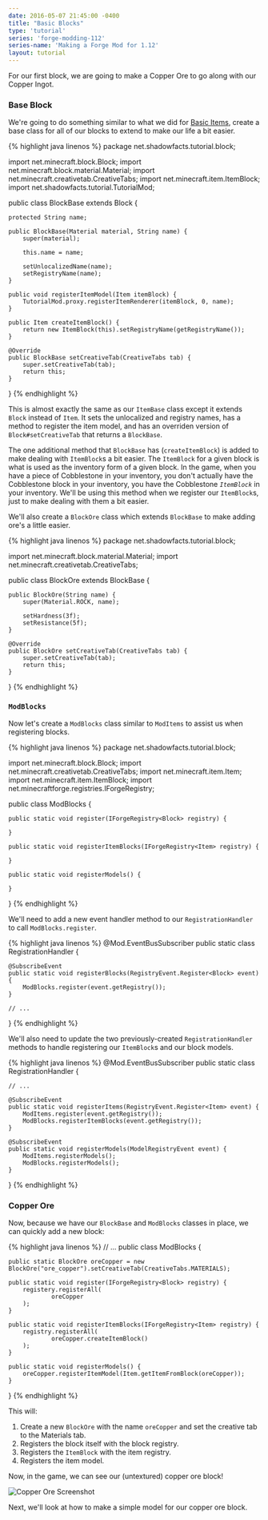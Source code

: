 ```yaml
---
date: 2016-05-07 21:45:00 -0400
title: "Basic Blocks"
type: 'tutorial'
series: 'forge-modding-112'
series-name: 'Making a Forge Mod for 1.12'
layout: tutorial
---
```


For our first block, we are going to make a Copper Ore to go along with our Copper Ingot. 

### Base Block
We're going to do something similar to what we did for [Basic Items](/tutorials/forge-modding-111/basic-items/), create a base class for all of our blocks to extend to make our life a bit easier.

{% highlight java linenos %}
package net.shadowfacts.tutorial.block;

import net.minecraft.block.Block;
import net.minecraft.block.material.Material;
import net.minecraft.creativetab.CreativeTabs;
import net.minecraft.item.ItemBlock;
import net.shadowfacts.tutorial.TutorialMod;

public class BlockBase extends Block {

	protected String name;

	public BlockBase(Material material, String name) {
		super(material);
	
		this.name = name;
	
		setUnlocalizedName(name);
		setRegistryName(name);
	}
	
	public void registerItemModel(Item itemBlock) {
		TutorialMod.proxy.registerItemRenderer(itemBlock, 0, name);
	}
	
	public Item createItemBlock() {
		return new ItemBlock(this).setRegistryName(getRegistryName());
	}
	
	@Override
	public BlockBase setCreativeTab(CreativeTabs tab) {
		super.setCreativeTab(tab);
		return this;
	}

}
{% endhighlight %}

This is almost exactly the same as our `ItemBase` class except it extends `Block` instead of `Item`. It sets the unlocalized and registry names, has a method to register the item model, and has an overriden version of `Block#setCreativeTab` that returns a `BlockBase`.

The one additional method that `BlockBase` has (`createItemBlock`) is added to make dealing with `ItemBlock`s a bit easier. The `ItemBlock` for a given block is what is used as the inventory form of a given block. In the game, when you have a piece of Cobblestone in your inventory, you don't actually have the Cobblestone block in your inventory, you have the Cobblestone _`ItemBlock`_ in your inventory. We'll be using this method when we register our `ItemBlock`s, just to make dealing with them a bit easier.

We'll also create a `BlockOre` class which extends `BlockBase` to make adding ore's a little easier.

{% highlight java linenos %}
package net.shadowfacts.tutorial.block;

import net.minecraft.block.material.Material;
import net.minecraft.creativetab.CreativeTabs;

public class BlockOre extends BlockBase {

	public BlockOre(String name) {
		super(Material.ROCK, name);
	
		setHardness(3f);
		setResistance(5f);
	}
	
	@Override
	public BlockOre setCreativeTab(CreativeTabs tab) {
		super.setCreativeTab(tab);
		return this;
	}

}
{% endhighlight %}

### `ModBlocks`

Now let's create a `ModBlocks` class similar to `ModItems` to assist us when registering blocks.

{% highlight java linenos %}
package net.shadowfacts.tutorial.block;

import net.minecraft.block.Block;
import net.minecraft.creativetab.CreativeTabs;
import net.minecraft.item.Item;
import net.minecraft.item.ItemBlock;
import net.minecraftforge.registries.IForgeRegistry;

public class ModBlocks {

	public static void register(IForgeRegistry<Block> registry) {

	}

	public static void registerItemBlocks(IForgeRegistry<Item> registry) {

	}

	public static void registerModels() {

	}

}
{% endhighlight %}

We'll need to add a new event handler method to our `RegistrationHandler` to call `ModBlocks.register`.

{% highlight java linenos %}
@Mod.EventBusSubscriber
public static class RegistrationHandler {

	@SubscribeEvent
	public static void registerBlocks(RegistryEvent.Register<Block> event) {
		ModBlocks.register(event.getRegistry());
	}
	
	// ...

}
{% endhighlight %}

We'll also need to update the two previously-created `RegistrationHandler` methods to handle registering our `ItemBlock`s and our block models.

{% highlight java linenos %}
@Mod.EventBusSubscriber
public static class RegistrationHandler {

	// ...

	@SubscribeEvent
	public static void registerItems(RegistryEvent.Register<Item> event) {
		ModItems.register(event.getRegistry());
		ModBlocks.registerItemBlocks(event.getRegistry());
	}
	
	@SubscribeEvent
	public static void registerModels(ModelRegistryEvent event) {
		ModItems.registerModels();
		ModBlocks.registerModels();
	}

}
{% endhighlight %}

### Copper Ore

Now, because we have our `BlockBase` and `ModBlocks` classes in place, we can quickly add a new block:

{% highlight java linenos %}
// ...
public class ModBlocks {

	public static BlockOre oreCopper = new BlockOre("ore_copper").setCreativeTab(CreativeTabs.MATERIALS);

	public static void register(IForgeRegistry<Block> registry) {
		registery.registerAll(
				oreCopper
		);
	}
	
	public static void registerItemBlocks(IForgeRegistry<Item> registry) {
		registry.registerAll(
				oreCopper.createItemBlock()
		);
	}
	
	public static void registerModels() {
		oreCopper.registerItemModel(Item.getItemFromBlock(oreCopper));
	}

}
{% endhighlight %}

This will:

1. Create a new `BlockOre` with the name `oreCopper` and set the creative tab to the Materials tab.
2. Registers the block itself with the block registry.
3. Registers the `ItemBlock` with the item registry.
4. Registers the item model.


Now, in the game, we can see our (untextured) copper ore block!

![Copper Ore Screenshot](http://i.imgur.com/uWdmyA5.png)

Next, we'll look at how to make a simple model for our copper ore block.
